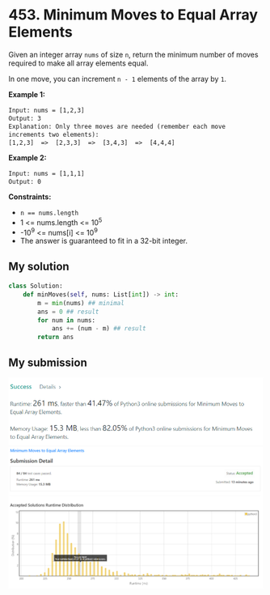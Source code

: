 # 453. Minimum Moves to Equal Array Elements

Given an integer array `nums` of size `n`, return the minimum number of moves required to make all array elements equal.

In one move, you can increment `n - 1` elements of the array by `1`.

**Example 1:**
```
Input: nums = [1,2,3]
Output: 3
Explanation: Only three moves are needed (remember each move increments two elements):
[1,2,3]  =>  [2,3,3]  =>  [3,4,3]  =>  [4,4,4]
```

**Example 2:**
```
Input: nums = [1,1,1]
Output: 0
``` 

**Constraints:**

* `n == nums.length`
* 1 <= nums.length <= 10<sup>5</sup>
* -10<sup>9</sup> <= nums[i] <= 10<sup>9</sup>
* The answer is guaranteed to fit in a 32-bit integer.


## My solution 

```python
class Solution:
    def minMoves(self, nums: List[int]) -> int:
        m = min(nums) ## minimal
        ans = 0 ## result 
        for num in nums:
            ans += (num - m) ## result 
        return ans
```

## My submission 

![mysub1](mysub1.png)
![mysub2](mysub2.png)